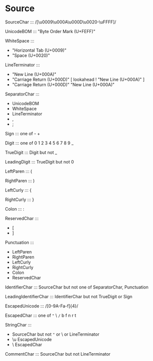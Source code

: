 # Source

SourceChar ::: /[\u0009\u000A\u000D\u0020-\uFFFF]/

UnicodeBOM ::: "Byte Order Mark (U+FEFF)"

WhiteSpace :::
  - "Horizontal Tab (U+0009)"
  - "Space (U+0020)"

LineTerminator :::
  - "New Line (U+000A)"
  - "Carriage Return (U+000D)" [ lookahead ! "New Line (U+000A)" ]
  - "Carriage Return (U+000D)" "New Line (U+000A)"

SeparatorChar :::
  - UnicodeBOM
  - WhiteSpace
  - LineTerminator
  - ,
  - ;

Sign ::: one of - +

Digit ::: one of 0 1 2 3 4 5 6 7 8 9 _

TrueDigit ::: Digit but not _

LeadingDigit ::: TrueDigit but not 0

LeftParen ::: (

RightParen ::: )

LeftCurly ::: {

RightCurly ::: }

Colon ::: :

ReservedChar :::
  - [
  - ]

Punctuation :::
  - LeftParen
  - RightParen
  - LeftCurly
  - RightCurly
  - Colon
  - ReservedChar

IdentifierChar ::: SourceChar but not one of SeparatorChar, Punctuation

LeadingIdentifierChar ::: IdentifierChar but not TrueDigit or Sign

EscapedUnicode ::: /[0-9A-Fa-f]{4}/

EscapedChar ::: one of `"` \ `/` b f n r t

StringChar :::
  - SourceChar but not `"` or \ or LineTerminator
  - \u EscapedUnicode
  - \ EscapedChar

CommentChar ::: SourceChar but not LineTerminator
